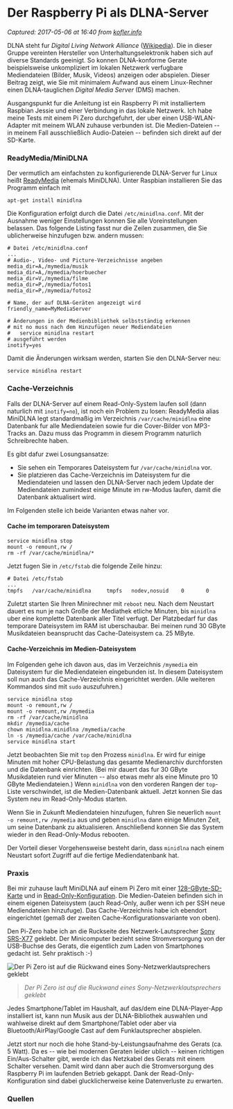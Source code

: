 # Der Raspberry Pi als DLNA-Server

_Captured: 2017-05-06 at 16:40 from [kofler.info](https://kofler.info/der-raspberry-pi-als-dlna-server/)_

DLNA steht fur _Digital Living Network Alliance_ ([Wikipedia](https://de.wikipedia.org/wiki/Digital_Living_Network_Alliance)). Die in dieser Gruppe vereinten Hersteller von Unterhaltungselektronik haben sich auf diverse Standards geeinigt. So konnen DLNA-konforme Gerate beispielsweise unkompliziert im lokalen Netzwerk verfugbare Mediendateien (Bilder, Musik, Videos) anzeigen oder abspielen. Dieser Beitrag zeigt, wie Sie mit minimalem Aufwand aus einem Linux-Rechner einen DLNA-tauglichen _Digital Media Server_ (DMS) machen.

Ausgangspunkt fur die Anleitung ist ein Raspberry Pi mit installiertem Raspbian Jessie und einer Verbindung in das lokale Netzwerk. Ich habe meine Tests mit einem Pi Zero durchgefuhrt, der uber einen USB-WLAN-Adapter mit meinem WLAN zuhause verbunden ist. Die Medien-Dateien -- in meinem Fall ausschließlich Audio-Dateien -- befinden sich direkt auf der SD-Karte.

### ReadyMedia/MiniDLNA

Der vermutlich am einfachsten zu konfigurierende DLNA-Server fur Linux heißt [ReadyMedia](http://sourceforge.net/projects/minidlna/) (ehemals MiniDLNA). Unter Raspbian installieren Sie das Programm einfach mit
    
    
    apt-get install minidlna
    

Die Konfiguration erfolgt durch die Datei `/etc/minidlna.conf`. Mit der Ausnahme weniger Einstellungen konnen Sie alle Voreinstellungen belassen. Das folgende Listing fasst nur die Zeilen zusammen, die Sie ublicherweise hinzufugen bzw. andern mussen:
    
    
    # Datei /etc/minidlna.conf
    ...
    # Audio-, Video- und Picture-Verzeichnisse angeben
    media_dir=A,/mymedia/musik
    media_dir=A,/mymedia/hoerbuecher
    media_dir=V,/mymedia/filme
    media_dir=P,/mymedia/fotos1
    media_dir=P,/mymedia/fotos2
    
    # Name, der auf DLNA-Geräten angezeigt wird
    friendly_name=MyMediaServer
    
    # Änderungen in der Medienbibliothek selbstständig erkennen
    # mit no muss nach dem Hinzufügen neuer Mediendateien
    #   service minidlna restart
    # ausgeführt werden
    inotify=yes
    

Damit die Änderungen wirksam werden, starten Sie den DLNA-Server neu:
    
    
    service minidlna restart
    

### Cache-Verzeichnis

Falls der DLNA-Server auf einem Read-Only-System laufen soll (dann naturlich mit `inotify=no`), ist noch ein Problem zu losen: ReadyMedia alias MiniDLNA legt standardmaßig im Verzeichnis `/var/cache/minidlna` eine Datenbank fur alle Mediendateien sowie fur die Cover-Bilder von MP3-Tracks an. Dazu muss das Programm in diesem Programm naturlich Schreibrechte haben.

Es gibt dafur zwei Losungsansatze:

  * Sie sehen ein Temporares Dateisystem fur `/var/cache/minidlna` vor.
  * Sie platzieren das Cache-Verzeichnis im Dateisystem fur die Mediendateien und lassen den DLNA-Server nach jedem Update der Mediendateien zumindest einige Minute im rw-Modus laufen, damit die Datenbank aktualisert wird.

Im Folgenden stelle ich beide Varianten etwas naher vor.

#### Cache im temporaren Dateisystem
    
    
    service minidlna stop
    mount -o remount,rw /
    rm -rf /var/cache/minidlna/*
    

Jetzt fugen Sie in `/etc/fstab` die folgende Zeile hinzu:
    
    
    # Datei /etc/fstab
    ...
    tmpfs   /var/cache/minidlna     tmpfs   nodev,nosuid    0       0
    

Zuletzt starten Sie Ihren Minirechner mit `reboot` neu. Nach dem Neustart dauert es nun je nach Große der Mediathek etliche Minuten, bis `minidlna` uber eine komplette Datenbank aller Titel verfugt. Der Platzbedarf fur das temporare Dateisystem im RAM ist uberschaubar. Bei meinen rund 30 GByte Musikdateien beansprucht das Cache-Dateisystem ca. 25 MByte.

#### Cache-Verzeichnis im Medien-Dateisystem

Im Folgenden gehe ich davon aus, das im Verzeichnis `/mymedia` ein Dateisystem fur die Mediendateien eingebunden ist. In diesem Dateisystem soll nun auch das Cache-Verzeichnis eingerichtet werden. (Alle weiteren Kommandos sind mit `sudo` auszufuhren.)
    
    
    service minidlna stop
    mount -o remount,rw /
    mount -o remount,rw /mymedia
    rm -rf /var/cache/minidlna
    mkdir /mymedia/cache
    chown minidlna.minidlna /mymedia/cache
    ln -s /mymedia/cache /var/cache/minidlna
    service minidlna start
    

Jetzt beobachten Sie mit `top` den Prozess `minidlna`. Er wird fur einige Minuten mit hoher CPU-Belastung das gesamte Medienarchiv durchforsten und die Datenbank einrichten. (Bei mir dauert das fur 30 GByte Musikdateien rund vier Minuten -- also etwas mehr als eine Minute pro 10 GByte Mediendateien.) Wenn `minidlna` von den vorderen Rangen der `top`-Liste verschwindet, ist die Medien-Datenbank aktuell. Jetzt konnen Sie das System neu im Read-Only-Modus starten.

Wenn Sie in Zukunft Mediendateien hinzufugen, fuhren Sie neuerlich `mount -o remount,rw /mymedia` aus und geben `minidlna` dann einige Minuten Zeit, um seine Datenbank zu aktualisieren. Anschließend konnen Sie das System wieder in den Read-Only-Modus rebooten.

Der Vorteil dieser Vorgehensweise besteht darin, dass `minidlna` nach einem Neustart sofort Zugriff auf die fertige Mediendatenbank hat.

### Praxis

Bei mir zuhause lauft MiniDLNA auf einem Pi Zero mit einer [128-GByte-SD-Karte](https://kofler.info/raspbian-auf-eine-128-gbyte-sd-karte-installieren/) und in [Read-Only-Konfiguration](https://kofler.info/raspbian-lite-fuer-den-read-only-betrieb/). Die Medien-Dateien befinden sich in einem eigenen Dateisystem (auch Read-Only, außer wenn ich per SSH neue Mediendateien hinzufuge). Das Cache-Verzeichnis habe ich ebendort eingerichtet (gemaß der zweiten Cache-Konfigurationsvariante von oben).

Den Pi-Zero habe ich an die Ruckseite des Netzwerk-Lautsprecher [Sony SRS-X77](http://www.amazon.de/gp/product/B00VIC2W4Q/ref=as_li_tl?ie=UTF8&camp=1638&creative=19454&creativeASIN=B00VIC2W4Q&linkCode=as2&tag=michaelkofler) geklebt. Der Minicomputer bezieht seine Stromversorgung von der USB-Buchse des Gerats, die eigentlich zum Laden von Smartphones gedacht ist. Sehr praktisch :-)

![Der Pi Zero ist auf die Rückwand eines Sony-Netzwerklautsprechers geklebt](https://kofler.info/wp-content/uploads/pi-zero-dlna-600x298.jpg)

> _Der Pi Zero ist auf die Ruckwand eines Sony-Netzwerklautsprechers geklebt_

Jedes Smartphone/Tablet im Haushalt, auf das/dem eine DLNA-Player-App installiert ist, kann nun Musik aus der DLNA-Bibliothek auswahlen und wahlweise direkt auf dem Smartphone/Tablet oder aber via Bluetooth/AirPlay/Google Cast auf dem Funklautsprecher abspielen.

Jetzt stort nur noch die hohe Stand-by-Leistungsaufnahme des Gerats (ca. 5 Watt). Da es -- wie bei modernen Geraten leider ublich -- keinen richtigen Ein/Aus-Schalter gibt, werde ich das Netzkabel des Gerats mit einem Schalter versehen. Damit wird dann aber auch die Stromversorgung des Raspberry Pi im laufenden Betrieb gekappt. Dank der Read-Only-Konfiguration sind dabei glucklicherweise keine Datenverluste zu erwarten.

### Quellen
